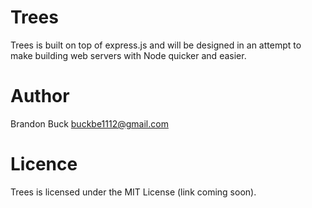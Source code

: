 # Trees

Trees is built on top of express.js and will be designed in an attempt to make building web servers with Node quicker and easier.

# Author

Brandon Buck <buckbe1112@gmail.com>

# Licence

Trees is licensed under the MIT License (link coming soon).
